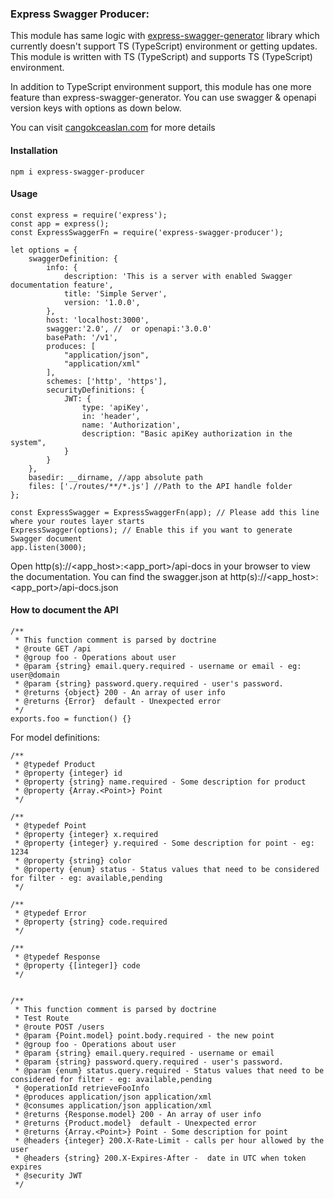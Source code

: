 ### Express Swagger Producer:

This module has same logic with [express-swagger-generator](https://npmjs.com/package/express-swagger-generator) library which currently doesn't support TS (TypeScript) environment or getting updates. This module is written with TS (TypeScript) and supports TS (TypeScript) environment. 

In addition to TypeScript environment support, this module has one more feature than express-swagger-generator. You can use swagger & openapi version keys with options as down below.

You can visit [cangokceaslan.com](https://www.cangokceaslan.com) for more details

#### Installation

```
npm i express-swagger-producer
```

#### Usage

```
const express = require('express');
const app = express();
const ExpressSwaggerFn = require('express-swagger-producer');

let options = {
    swaggerDefinition: {
        info: {
            description: 'This is a server with enabled Swagger documentation feature',
            title: 'Simple Server',
            version: '1.0.0',
        },
        host: 'localhost:3000',
        swagger:'2.0', //  or openapi:'3.0.0'
        basePath: '/v1',
        produces: [
            "application/json",
            "application/xml"
        ],
        schemes: ['http', 'https'],
		securityDefinitions: {
            JWT: {
                type: 'apiKey',
                in: 'header',
                name: 'Authorization',
                description: "Basic apiKey authorization in the system",
            }
        }
    },
    basedir: __dirname, //app absolute path
    files: ['./routes/**/*.js'] //Path to the API handle folder
};

const ExpressSwagger = ExpressSwaggerFn(app); // Please add this line where your routes layer starts
ExpressSwagger(options); // Enable this if you want to generate Swagger document
app.listen(3000);
```

Open http(s)://<app_host>:<app_port>/api-docs in your browser to view the documentation.
You can find the swagger.json at http(s)://<app_host>:<app_port>/api-docs.json

#### How to document the API

```
/**
 * This function comment is parsed by doctrine
 * @route GET /api
 * @group foo - Operations about user
 * @param {string} email.query.required - username or email - eg: user@domain
 * @param {string} password.query.required - user's password.
 * @returns {object} 200 - An array of user info
 * @returns {Error}  default - Unexpected error
 */
exports.foo = function() {}
```

For model definitions:

```
/**
 * @typedef Product
 * @property {integer} id
 * @property {string} name.required - Some description for product
 * @property {Array.<Point>} Point
 */

/**
 * @typedef Point
 * @property {integer} x.required
 * @property {integer} y.required - Some description for point - eg: 1234
 * @property {string} color
 * @property {enum} status - Status values that need to be considered for filter - eg: available,pending
 */

/**
 * @typedef Error
 * @property {string} code.required
 */

/**
 * @typedef Response
 * @property {[integer]} code
 */


/**
 * This function comment is parsed by doctrine
 * Test Route
 * @route POST /users
 * @param {Point.model} point.body.required - the new point
 * @group foo - Operations about user
 * @param {string} email.query.required - username or email
 * @param {string} password.query.required - user's password.
 * @param {enum} status.query.required - Status values that need to be considered for filter - eg: available,pending
 * @operationId retrieveFooInfo
 * @produces application/json application/xml
 * @consumes application/json application/xml
 * @returns {Response.model} 200 - An array of user info
 * @returns {Product.model}  default - Unexpected error
 * @returns {Array.<Point>} Point - Some description for point
 * @headers {integer} 200.X-Rate-Limit - calls per hour allowed by the user
 * @headers {string} 200.X-Expires-After - 	date in UTC when token expires
 * @security JWT
 */
```